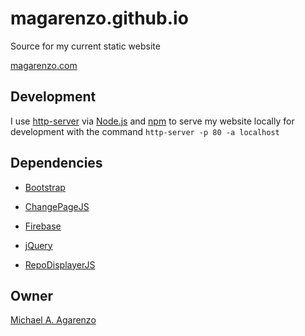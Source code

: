 # magarenzo.github.io

Source for my current static website

[magarenzo.com](https://magarenzo.com)

## Development

I use [http-server](https://www.npmjs.com/package/http-server) via [Node.js](https://nodejs.org/en/) and [npm](https://www.npmjs.com/) to serve my website locally for development with the command `http-server -p 80 -a localhost`

## Dependencies

* [Bootstrap](https://getbootstrap.com/)

* [ChangePageJS](https://github.com/magarenzo/ChangePageJS)

* [Firebase](https://firebase.google.com/)

* [jQuery](https://jquery.com/)

* [RepoDisplayerJS](https://github.com/magarenzo/RepoDisplayerJS)

## Owner

[Michael A. Agarenzo](https://magarenzo.com)
